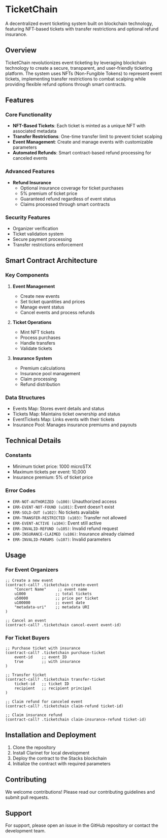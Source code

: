 # TicketChain

A decentralized event ticketing system built on blockchain technology, featuring NFT-based tickets with transfer restrictions and optional refund insurance.

## Overview

TicketChain revolutionizes event ticketing by leveraging blockchain technology to create a secure, transparent, and user-friendly ticketing platform. The system uses NFTs (Non-Fungible Tokens) to represent event tickets, implementing transfer restrictions to combat scalping while providing flexible refund options through smart contracts.

## Features

### Core Functionality
- **NFT-Based Tickets**: Each ticket is minted as a unique NFT with associated metadata
- **Transfer Restrictions**: One-time transfer limit to prevent ticket scalping
- **Event Management**: Create and manage events with customizable parameters
- **Automated Refunds**: Smart contract-based refund processing for canceled events

### Advanced Features
- **Refund Insurance**
  - Optional insurance coverage for ticket purchases
  - 5% premium of ticket price
  - Guaranteed refund regardless of event status
  - Claims processed through smart contracts

### Security Features
- Organizer verification
- Ticket validation system
- Secure payment processing
- Transfer restrictions enforcement

## Smart Contract Architecture

### Key Components

1. **Event Management**
   - Create new events
   - Set ticket quantities and prices
   - Manage event status
   - Cancel events and process refunds

2. **Ticket Operations**
   - Mint NFT tickets
   - Process purchases
   - Handle transfers
   - Validate tickets

3. **Insurance System**
   - Premium calculations
   - Insurance pool management
   - Claim processing
   - Refund distribution

### Data Structures

- Events Map: Stores event details and status
- Tickets Map: Maintains ticket ownership and status
- EventTickets Map: Links events with their tickets
- Insurance Pool: Manages insurance premiums and payouts

## Technical Details

### Constants
- Minimum ticket price: 1000 microSTX
- Maximum tickets per event: 10,000
- Insurance premium: 5% of ticket price

### Error Codes
- `ERR-NOT-AUTHORIZED (u100)`: Unauthorized access
- `ERR-EVENT-NOT-FOUND (u101)`: Event doesn't exist
- `ERR-SOLD-OUT (u102)`: No tickets available
- `ERR-TRANSFER-RESTRICTED (u103)`: Transfer not allowed
- `ERR-EVENT-ACTIVE (u104)`: Event still active
- `ERR-INVALID-REFUND (u105)`: Invalid refund request
- `ERR-INSURANCE-CLAIMED (u106)`: Insurance already claimed
- `ERR-INVALID-PARAMS (u107)`: Invalid parameters

## Usage

### For Event Organizers

```clarity
;; Create a new event
(contract-call? .ticketchain create-event 
    "Concert Name"     ;; event name
    u1000             ;; total tickets
    u50000            ;; price per ticket
    u100000           ;; event date
    "metadata-uri"    ;; metadata URI
)

;; Cancel an event
(contract-call? .ticketchain cancel-event event-id)
```

### For Ticket Buyers

```clarity
;; Purchase ticket with insurance
(contract-call? .ticketchain purchase-ticket 
    event-id    ;; event ID
    true        ;; with insurance
)

;; Transfer ticket
(contract-call? .ticketchain transfer-ticket 
    ticket-id   ;; ticket ID
    recipient   ;; recipient principal
)

;; Claim refund for canceled event
(contract-call? .ticketchain claim-refund ticket-id)

;; Claim insurance refund
(contract-call? .ticketchain claim-insurance-refund ticket-id)
```

## Installation and Deployment

1. Clone the repository
2. Install Clarinet for local development
3. Deploy the contract to the Stacks blockchain
4. Initialize the contract with required parameters


## Contributing

We welcome contributions! Please read our contributing guidelines and submit pull requests.

## Support

For support, please open an issue in the GitHub repository or contact the development team.